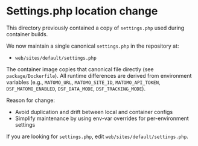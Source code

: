 # Settings.php location change

This directory previously contained a copy of `settings.php` used during container builds.

We now maintain a single canonical `settings.php` in the repository at:

- `web/sites/default/settings.php`

The container image copies that canonical file directly (see `package/Dockerfile`).
All runtime differences are derived from environment variables (e.g., `MATOMO_URL`, `MATOMO_SITE_ID`, `MATOMO_API_TOKEN`, `DSF_MATOMO_ENABLED`, `DSF_DATA_MODE`, `DSF_TRACKING_MODE`).

Reason for change:
- Avoid duplication and drift between local and container configs
- Simplify maintenance by using env-var overrides for per-environment settings

If you are looking for `settings.php`, edit `web/sites/default/settings.php`.
